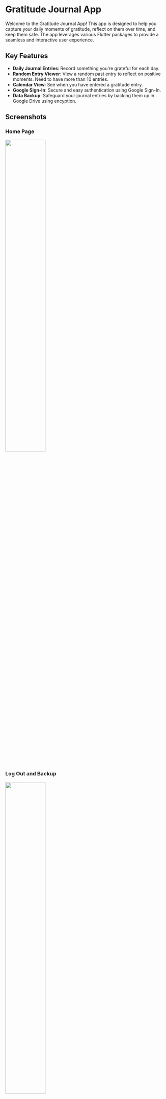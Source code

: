 # Gratitude Journal App

Welcome to the Gratitude Journal App! This app is designed to help you capture your daily moments of gratitude, reflect on them over time, and keep them safe. The app leverages various Flutter packages to provide a seamless and interactive user experience.

## Key Features

- **Daily Journal Entries**: Record something you're grateful for each day.
- **Random Entry Viewer**: View a random past entry to reflect on positive moments. Need to have more than 10 entries.
- **Calendar View**: See when you have entered a gratitude entry.
- **Google Sign-In**: Secure and easy authentication using Google Sign-In.
- **Data Backup**: Safeguard your journal entries by backing them up in Google Drive using encyption.

## Screenshots

### Home Page
<img src="https://github.com/wagle04/gratitude_diary/blob/main/screenshots/home%20page.png" width=50% height=50%>

### Log Out and Backup
<img src="https://github.com/wagle04/gratitude_diary/blob/main/screenshots/log%20out%20and%20backup.png" width=50% height=50%>

### Login Page
<img src="https://github.com/wagle04/gratitude_diary/blob/main/screenshots/login%20page.png" width=50% height=50%>

### Previous Gratitude Viewer
<img src="https://github.com/wagle04/gratitude_diary/blob/main/screenshots/previous%20gratitude%20viewer.png" width=50% height=50%>

### Restore Previous Backup
<img src="https://github.com/wagle04/gratitude_diary/blob/main/screenshots/restore%20previous%20backup.png" width=50% height=50%>

### Share Gratitude
<img src="https://github.com/wagle04/gratitude_diary/blob/main/screenshots/share%20gratitude.png" width=50% height=50%>

## Packages Used and Their Use Cases

- **bot_toast** - for toast notifications
- **encrypt** - encrypt and decrpyt gratitude entries while backing up to and from Google Drive
- **flutter_dotenv** - manage environment variables for secure configuration
- **flutter_riverpod** - for state management
- **get_it** - service locator pattern for dependency injection
- **go_router** - for navigation and routing within the app
- **google_generative_ai** - generative AI capabilities from Google. Used to get emoji based on gratitude
- **google_sign_in** - Google Sign-In for user authentication
- **googleapis** - accesses various Google APIs for additional functionalities
- **googleapis_auth** - Manages authentication for Google APIs
- **isar** - local database for storing journal entries
- **loading_animation_widget** - loading animations
- **logger** - logging for debugging and error tracking
- **path** - Manages file and directory paths in a cross-platform manner
- **screenshot** -  screenshots of the app's user interface
- **share_plus** - used to share gratitude entries in png format
- **spider** - used to manage assests 
- **table_calendar** - displays a calendar view for selecting dates and reviewing entries


## Getting Started

1. **Clone the repository**:
    ```bash
    git clone https://github.com/yourusername/gratitude_journal_app.git
    cd gratitude_journal_app
    ```

2. **Install dependencies**:
    ```bash
    flutter pub get
    ```

3. **Set up Firebase**:
   - Follow the Firebase setup guide for Flutter to add your app to Firebase.
   - Download the `google-services.json` (for Android) and `GoogleService-Info.plist` (for iOS) and place them in the respective directories.

4. **Add Environment Variables**:
   - Create a `.env` file in the root of your project and add your configuration variables.
   - Get Google AI api key from https://aistudio.google.com/app/apikey

**Note**: The `.env` file and `GoogleService-Info.plist` are missing and need to be configured to run the app successfully.

5. **Run the app**:
    ```bash
    flutter run
    ```


## License

This project is licensed under the MIT License. See the [LICENSE](LICENSE) file for details.

---

